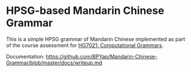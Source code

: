 # HPSG-based Mandarin Chinese Grammar
This is a simple HPSG grammar of Mandarin Chinese implemented as part of the course assessment for [HG7021: Computational Grammars](https://bond-lab.github.io/Grammar-Engineering/index.html).

Documentation: https://github.com/BPYap/Mandarin-Chinese-Grammar/blob/master/docs/writeup.md
